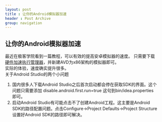 ```yaml
---
layout: post
title : 让你的Android模拟器加速
header : Post Archive
group: navigation
---
```


## 让你的Android模拟器加速
最近在极客学院看到一篇教程，可以有效的提高安卓模拟器的速度。
只需要下载 [硬件加速执行管理器](https://software.intel.com/zh-cn/android)，并新建AVD为x86架构的模拟器即可。
<br/>
实际的体验，速度确实提升很多。
<br/>
关于Android Studio的两个小问题
1. 国内很多人下载Android Studio之后首次启动都会停在获取SDK的界面。这个问题只需要添加
	disable.android.first.run=true
这句到bin/idea.properties 即可。
2. 启动Android Studio有可能点击不了创建Android工程。这主要是Android SDK的路径配置问题。点击Configure->Project Defaults->Project Structure 设置好Android SDK的路径即可解决。





